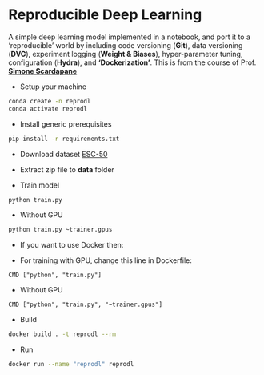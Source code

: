 # Reproducible Deep Learning

A simple deep learning model implemented in a notebook, and port it to a ‘reproducible’ world by including code versioning (**Git**), data versioning (**DVC**), experiment logging (**Weight & Biases**), hyper-parameter tuning, configuration (**Hydra**), and **‘Dockerization’**.
This is from the course of Prof. [**Simone Scardapane**](https://www.sscardapane.it/)

- Setup your machine

```bash
conda create -n reprodl
conda activate reprodl
```

- Install generic prerequisites

```bash
pip install -r requirements.txt
```

- Download dataset [ESC-50](https://github.com/karolpiczak/ESC-50)

- Extract zip file to **data** folder

- Train model

```bash
python train.py
```

- Without GPU

```bash
python train.py ~trainer.gpus
```

- If you want to use Docker then:

- For training with GPU, change this line in Dockerfile:

```Docker
CMD ["python", "train.py"]
```

- Without GPU

```Docker
CMD ["python", "train.py", "~trainer.gpus"]
```

- Build

```bash
docker build . -t reprodl --rm
```

- Run

```bash
docker run --name "reprodl" reprodl
```
